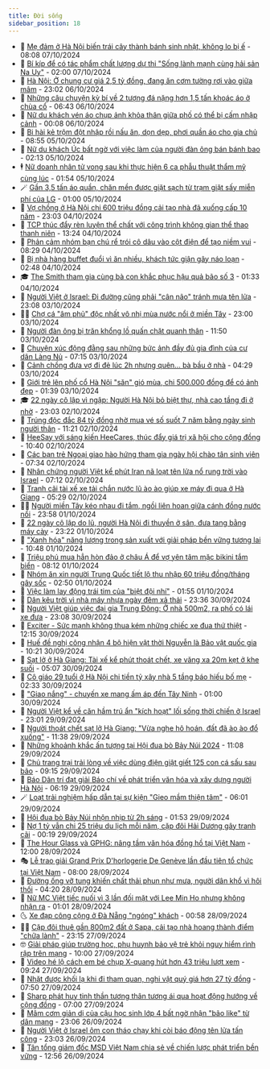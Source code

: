 ```yaml
---
title: Đời sống
sidebar_position: 18
---
```


<!-- dantri-doi-song:START -->
- 🥳 [Mẹ đảm ở Hà Nội biến trái cây thành bánh sinh nhật, không lo bị ế](https://dantri.com.vn/doi-song/me-dam-o-ha-noi-bien-trai-cay-thanh-banh-sinh-nhat-khong-lo-bi-e-20241007120959762.htm) - 08:08 07/10/2024
- 🌁 [Bí kíp để có tác phẩm chất lượng dự thi &quot;Sống lành mạnh cùng hải sản Na Uy&quot;](https://dantri.com.vn/doi-song/bi-kip-de-co-tac-pham-chat-luong-du-thi-song-lanh-manh-cung-hai-san-na-uy-20241004172741169.htm) - 02:00 07/10/2024
- 👀 [Hà Nội: Ở chung cư giá 2,5 tỷ đồng, đang ăn cơm tường rơi vào giữa mâm](https://dantri.com.vn/doi-song/ha-noi-o-chung-cu-gia-25-ty-dong-dang-an-com-tuong-roi-vao-giua-mam-20241004011905583.htm) - 23:02 06/10/2024
- 🐻 [Những câu chuyện kỳ bí về 2 tượng đá nặng hơn 1,5 tấn khoác áo ở chùa cổ](https://dantri.com.vn/doi-song/nhung-cau-chuyen-ky-bi-ve-2-tuong-da-nang-hon-15-tan-khoac-ao-o-chua-co-20241004133656627.htm) - 06:43 06/10/2024
- 🦅 [Nữ du khách vén áo chụp ảnh khỏa thân giữa phố có thể bị cấm nhập cảnh](https://dantri.com.vn/doi-song/nu-du-khach-ven-ao-chup-anh-khoa-than-giua-pho-co-the-bi-cam-nhap-canh-20241005141018215.htm) - 00:08 06/10/2024
- 🦩 [Bi hài kẻ trộm đột nhập rồi nấu ăn, dọn dẹp, phơi quần áo cho gia chủ](https://dantri.com.vn/doi-song/bi-hai-ke-trom-dot-nhap-roi-nau-an-don-dep-phoi-quan-ao-cho-gia-chu-20241005104519448.htm) - 08:55 05/10/2024
- 🦏 [Nữ du khách Úc bất ngờ với việc làm của người đàn ông bán bánh bao](https://dantri.com.vn/doi-song/nu-du-khach-uc-bat-ngo-voi-viec-lam-cua-nguoi-dan-ong-ban-banh-bao-20241005075841531.htm) - 02:13 05/10/2024
- 🕴 [Nữ doanh nhân tử vong sau khi thực hiện 6 ca phẫu thuật thẩm mỹ cùng lúc](https://dantri.com.vn/doi-song/nu-doanh-nhan-tu-vong-sau-khi-thuc-hien-6-ca-phau-thuat-tham-my-cung-luc-20241005065827711.htm) - 01:54 05/10/2024
- 🪄 [Gần 3,5 tấn áo quần, chăn mền được giặt sạch từ trạm giặt sấy miễn phí của LG](https://dantri.com.vn/doi-song/gan-35-tan-ao-quan-chan-men-duoc-giat-sach-tu-tram-giat-say-mien-phi-cua-lg-20241004172858776.htm) - 01:00 05/10/2024
- 🚦 [Vợ chồng ở Hà Nội chi 600 triệu đồng cải tạo nhà đã xuống cấp 10 năm](https://dantri.com.vn/doi-song/vo-chong-o-ha-noi-chi-600-trieu-dong-cai-tao-nha-da-xuong-cap-10-nam-20241004142400967.htm) - 23:03 04/10/2024
- 🤔 [TCP thúc đẩy rèn luyện thể chất với công trình không gian thể thao thanh niên](https://dantri.com.vn/doi-song/tcp-thuc-day-ren-luyen-the-chat-voi-cong-trinh-khong-gian-the-thao-thanh-nien-20241004195748177.htm) - 13:24 04/10/2024
- 🚦 [Phản cảm nhóm bạn chú rể trói cô dâu vào cột điện để tạo niềm vui](https://dantri.com.vn/doi-song/phan-cam-nhom-ban-chu-re-troi-co-dau-vao-cot-dien-de-tao-niem-vui-20241004151656101.htm) - 08:29 04/10/2024
- 🐎 [Bị nhà hàng buffet đuổi vì ăn nhiều, khách tức giận gây náo loạn](https://dantri.com.vn/doi-song/bi-nha-hang-buffet-duoi-vi-an-nhieu-khach-tuc-gian-gay-nao-loan-20241003151631964.htm) - 02:48 04/10/2024
- 🎓 [The Smith tham gia cùng bà con khắc phục hậu quả bão số 3](https://dantri.com.vn/doi-song/the-smith-tham-gia-cung-ba-con-khac-phuc-hau-qua-bao-so-3-20241004082843874.htm) - 01:33 04/10/2024
- 🐘 [Người Việt ở Israel: Đi đường cũng phải &quot;cân não&quot; tránh mưa tên lửa](https://dantri.com.vn/doi-song/nguoi-viet-o-israel-di-duong-cung-phai-can-nao-tranh-mua-ten-lua-20241002164832541.htm) - 23:08 03/10/2024
- 🧑‍🏫 [Chợ cá &quot;âm phủ&quot; độc nhất vô nhị mùa nước nổi ở miền Tây](https://dantri.com.vn/doi-song/cho-ca-am-phu-doc-nhat-vo-nhi-mua-nuoc-noi-o-mien-tay-20241003010213695.htm) - 23:00 03/10/2024
- 🦒 [Người đàn ông bị trăn khổng lồ quấn chặt quanh thân](https://dantri.com.vn/doi-song/nguoi-dan-ong-bi-tran-khong-lo-quan-chat-quanh-than-20241003120338428.htm) - 11:50 03/10/2024
- 🧰 [Chuyện xúc động đằng sau những bức ảnh đầy đủ gia đình của cư dân Làng Nủ](https://dantri.com.vn/doi-song/chuyen-xuc-dong-dang-sau-nhung-buc-anh-day-du-gia-dinh-cua-cu-dan-lang-nu-20241003133112870.htm) - 07:15 03/10/2024
- 🧐 [Cảnh chồng đưa vợ đi đẻ lúc 2h nhưng quên... bà bầu ở nhà](https://dantri.com.vn/doi-song/canh-chong-dua-vo-di-de-luc-2h-nhung-quen-ba-bau-o-nha-20241003112021777.htm) - 04:29 03/10/2024
- 🌮 [Giới trẻ lên phố cổ Hà Nội &quot;săn&quot; gió mùa, chi 500.000 đồng để có ảnh đẹp](https://dantri.com.vn/doi-song/gioi-tre-len-pho-co-ha-noi-san-gio-mua-chi-500000-dong-de-co-anh-dep-20240927102143628.htm) - 01:39 03/10/2024
- 🎓 [22 ngày cô lập vì ngập: Người Hà Nội bỏ biệt thự, nhà cao tầng đi ở nhờ](https://dantri.com.vn/doi-song/22-ngay-co-lap-vi-ngap-nguoi-ha-noi-bo-biet-thu-nha-cao-tang-di-o-nho-20241002192016398.htm) - 23:03 02/10/2024
- 🚀 [Trúng độc đắc 84 tỷ đồng nhờ mua vé số suốt 7 năm bằng ngày sinh người thân](https://dantri.com.vn/doi-song/trung-doc-dac-84-ty-dong-nho-mua-ve-so-suot-7-nam-bang-ngay-sinh-nguoi-than-20241002121101064.htm) - 11:21 02/10/2024
- 🤖 [HeeSay với sáng kiến HeeCares, thúc đẩy giá trị xã hội cho cộng đồng](https://dantri.com.vn/doi-song/heesay-voi-sang-kien-heecares-thuc-day-gia-tri-xa-hoi-cho-cong-dong-20241002165534205.htm) - 10:40 02/10/2024
- 🤩 [Các bạn trẻ Ngoại giao hào hứng tham gia ngày hội chào tân sinh viên](https://dantri.com.vn/doi-song/cac-ban-tre-ngoai-giao-hao-hung-tham-gia-ngay-hoi-chao-tan-sinh-vien-20241002022002992.htm) - 07:34 02/10/2024
- 👹 [Nhân chứng người Việt kể phút Iran nã loạt tên lửa nổ rung trời vào Israel](https://dantri.com.vn/doi-song/nhan-chung-nguoi-viet-ke-phut-iran-na-loat-ten-lua-no-rung-troi-vao-israel-20241002133314441.htm) - 07:12 02/10/2024
- 🦩 [Tranh cãi tài xế xe tải chắn nước lũ ào ào giúp xe máy đi qua ở Hà Giang](https://dantri.com.vn/doi-song/tranh-cai-tai-xe-xe-tai-chan-nuoc-lu-ao-ao-giup-xe-may-di-qua-o-ha-giang-20241002105833815.htm) - 05:29 02/10/2024
- 🧑‍🏫 [Người miền Tây kéo nhau đi tắm, ngồi liên hoan giữa cánh đồng nước nổi](https://dantri.com.vn/doi-song/nguoi-mien-tay-keo-nhau-di-tam-ngoi-lien-hoan-giua-canh-dong-nuoc-noi-20241002001646760.htm) - 23:58 01/10/2024
- 🌈 [22 ngày cô lập do lũ, người Hà Nội đi thuyền ở sân, đưa tang bằng máy cày](https://dantri.com.vn/doi-song/22-ngay-co-lap-do-lu-nguoi-ha-noi-di-thuyen-o-san-dua-tang-bang-may-cay-20241002010038855.htm) - 23:22 01/10/2024
- 💃 [&quot;Xanh hóa&quot; năng lượng trong sản xuất với giải pháp bền vững tương lai](https://dantri.com.vn/doi-song/xanh-hoa-nang-luong-trong-san-xuat-voi-giai-phap-ben-vung-tuong-lai-20241001174841107.htm) - 10:48 01/10/2024
- 💂 [Triệu phú mua hẳn hòn đảo ở châu Á để vợ yên tâm mặc bikini tắm biển](https://dantri.com.vn/doi-song/trieu-phu-mua-han-hon-dao-o-chau-a-de-vo-yen-tam-mac-bikini-tam-bien-20241001131244300.htm) - 08:12 01/10/2024
- 🦏 [Nhóm ăn xin người Trung Quốc tiết lộ thu nhập 60 triệu đồng/tháng gây sốc](https://dantri.com.vn/doi-song/nhom-an-xin-nguoi-trung-quoc-tiet-lo-thu-nhap-60-trieu-dongthang-gay-soc-20241001094016217.htm) - 02:50 01/10/2024
- 🤡 [Việc làm lay động trái tim của &quot;biệt đội nhí&quot;](https://dantri.com.vn/doi-song/viec-lam-lay-dong-trai-tim-cua-biet-doi-nhi-20240930155218901.htm) - 01:55 01/10/2024
- 🫶 [Dân kêu trời vì nhà máy nhựa ngày đêm xả thải](https://dantri.com.vn/xa-hoi/dan-keu-troi-vi-nha-may-nhua-ngay-dem-xa-thai-20240920141727594.htm) - 23:36 30/09/2024
- 💪 [Người Việt giúp việc đại gia Trung Đông: Ở nhà 500m2, ra phố có lái xe đưa](https://dantri.com.vn/doi-song/nguoi-viet-giup-viec-dai-gia-trung-dong-o-nha-500m2-ra-pho-co-lai-xe-dua-20240927164211798.htm) - 23:08 30/09/2024
- 🦅 [Exciter - Sức mạnh không thua kém những chiếc xe đua thứ thiệt](https://dantri.com.vn/doi-song/exciter-suc-manh-khong-thua-kem-nhung-chiec-xe-dua-thu-thiet-20240930185010055.htm) - 12:15 30/09/2024
- 🧠 [Huế đề nghị công nhận 4 bộ hiện vật thời Nguyễn là Bảo vật quốc gia](https://dantri.com.vn/doi-song/hue-de-nghi-cong-nhan-4-bo-hien-vat-thoi-nguyen-la-bao-vat-quoc-gia-20240930111701139.htm) - 10:21 30/09/2024
- 🦅 [Sạt lở ở Hà Giang: Tài xế kể phút thoát chết, xe văng xa 20m kẹt ở khe suối](https://dantri.com.vn/doi-song/sat-lo-o-ha-giang-tai-xe-ke-phut-thoat-chet-xe-vang-xa-20m-ket-o-khe-suoi-20240930114249918.htm) - 05:07 30/09/2024
- 💪 [Cô giáo 29 tuổi ở Hà Nội chi tiền tỷ xây nhà 5 tầng báo hiếu bố mẹ](https://dantri.com.vn/doi-song/co-giao-29-tuoi-o-ha-noi-chi-tien-ty-xay-nha-5-tang-bao-hieu-bo-me-20240929225854300.htm) - 02:33 30/09/2024
- 🧐 [&quot;Giao nắng&quot; - chuyến xe mang ấm áp đến Tây Ninh](https://dantri.com.vn/doi-song/giao-nang-chuyen-xe-mang-am-ap-den-tay-ninh-20240929160325603.htm) - 01:00 30/09/2024
- 👀 [Người Việt kể về căn hầm trú ẩn &quot;kích hoạt&quot; lối sống thời chiến ở Israel](https://dantri.com.vn/doi-song/nguoi-viet-ke-ve-can-ham-tru-an-kich-hoat-loi-song-thoi-chien-o-israel-20240929180324151.htm) - 23:01 29/09/2024
- 🎉 [Người thoát chết sạt lở Hà Giang: &quot;Vừa nghe hô hoán, đất đã ào ào đổ xuống&quot;](https://dantri.com.vn/doi-song/nguoi-thoat-chet-sat-lo-ha-giang-vua-nghe-ho-hoan-dat-da-ao-ao-do-xuong-20240929160019306.htm) - 11:38 29/09/2024
- 💂 [Những khoảnh khắc ấn tượng tại Hội đua bò Bảy Núi 2024](https://dantri.com.vn/doi-song/nhung-khoanh-khac-an-tuong-tai-hoi-dua-bo-bay-nui-2024-20240929172026323.htm) - 11:08 29/09/2024
- 🚀 [Chủ trang trại trải lòng về việc dùng điện giật giết 125 con cá sấu sau bão](https://dantri.com.vn/doi-song/chu-trang-trai-trai-long-ve-viec-dung-dien-giat-giet-125-con-ca-sau-sau-bao-20240929151815164.htm) - 09:15 29/09/2024
- 👹 [Báo Dân trí đạt giải Báo chí về phát triển văn hóa và xây dựng người Hà Nội](https://dantri.com.vn/doi-song/bao-dan-tri-dat-giai-bao-chi-ve-phat-trien-van-hoa-va-xay-dung-nguoi-ha-noi-20240929125305516.htm) - 06:19 29/09/2024
- 🪄 [Loạt trải nghiệm hấp dẫn tại sự kiện &quot;Gieo mầm thiện tâm&quot;](https://dantri.com.vn/doi-song/loat-trai-nghiem-hap-dan-tai-su-kien-gieo-mam-thien-tam-20240929121904093.htm) - 06:01 29/09/2024
- 🌁 [Hội đua bò Bảy Núi nhộn nhịp từ 2h sáng](https://dantri.com.vn/doi-song/hoi-dua-bo-bay-nui-nhon-nhip-tu-2h-sang-20240929081321319.htm) - 01:53 29/09/2024
- 🌋 [Nợ 1 tỷ vẫn chi 25 triệu du lịch mỗi năm, cặp đôi Hải Dương gây tranh cãi](https://dantri.com.vn/doi-song/no-1-ty-van-chi-25-trieu-du-lich-moi-nam-cap-doi-hai-duong-gay-tranh-cai-20240928114232893.htm) - 00:19 29/09/2024
- 🦆 [The Hour Glass và GPHG: nâng tầm văn hóa đồng hồ tại Việt Nam](https://dantri.com.vn/doi-song/the-hour-glass-va-gphg-nang-tam-van-hoa-dong-ho-tai-viet-nam-20240928122521314.htm) - 12:00 28/09/2024
- 🎭 [Lễ trao giải Grand Prix D&#39;horlogerie De Genève lần đầu tiên tổ chức tại Việt Nam](https://dantri.com.vn/doi-song/le-trao-giai-grand-prix-dhorlogerie-de-geneve-lan-dau-tien-to-chuc-tai-viet-nam-20240928143222050.htm) - 08:00 28/09/2024
- 🤡 [Đường ống vỡ tung khiến chất thải phun như mưa, người dân khổ vì hôi thối](https://dantri.com.vn/doi-song/duong-ong-vo-tung-khien-chat-thai-phun-nhu-mua-nguoi-dan-kho-vi-hoi-thoi-20240928105347848.htm) - 04:20 28/09/2024
- 🦩 [Nữ MC Việt tiếc nuối vì 3 lần đối mặt với Lee Min Ho nhưng không nhận ra](https://dantri.com.vn/doi-song/nu-mc-viet-tiec-nuoi-vi-3-lan-doi-mat-voi-lee-min-ho-nhung-khong-nhan-ra-20240927214948741.htm) - 01:01 28/09/2024
- 🌜 [Xe đạp công cộng ở Đà Nẵng &quot;ngóng&quot; khách](https://dantri.com.vn/doi-song/xe-dap-cong-cong-o-da-nang-ngong-khach-20240927191454286.htm) - 00:58 28/09/2024
- 🧑‍🏫 [Cặp đôi thuê gần 800m2 đất ở Sapa, cải tạo nhà hoang thành điểm &quot;chữa lành&quot;](https://dantri.com.vn/doi-song/cap-doi-thue-gan-800m2-dat-o-sapa-cai-tao-nha-hoang-thanh-diem-chua-lanh-20240925144905832.htm) - 23:15 27/09/2024
- 🤓 [Giải pháp giúp trường học, phụ huynh bảo vệ trẻ khỏi nguy hiểm rình rập trên mạng](https://dantri.com.vn/doi-song/giai-phap-giup-truong-hoc-phu-huynh-bao-ve-tre-khoi-nguy-hiem-rinh-rap-tren-mang-20240927162256971.htm) - 10:00 27/09/2024
- 🤗 [Video hé lộ cách em bé chụp X-quang hút hơn 43 triệu lượt xem](https://dantri.com.vn/doi-song/video-he-lo-cach-em-be-chup-x-quang-hut-hon-43-trieu-luot-xem-20240927160424244.htm) - 09:24 27/09/2024
- 🦒 [Nhặt được khối lạ khi đi tham quan, nghi vật quý giá hơn 27 tỷ đồng](https://dantri.com.vn/doi-song/nhat-duoc-khoi-la-khi-di-tham-quan-nghi-vat-quy-gia-hon-27-ty-dong-20240923190325149.htm) - 07:50 27/09/2024
- 💂 [Sharp phát huy tinh thần tương thân tương ái qua hoạt động hướng về cộng đồng](https://dantri.com.vn/doi-song/sharp-phat-huy-tinh-than-tuong-than-tuong-ai-qua-hoat-dong-huong-ve-cong-dong-20240927122954962.htm) - 07:00 27/09/2024
- 🚀 [Mâm cơm giản dị của cậu học sinh lớp 4 bất ngờ nhận &quot;bão like&quot; từ dân mạng](https://dantri.com.vn/doi-song/mam-com-gian-di-cua-cau-hoc-sinh-lop-4-bat-ngo-nhan-bao-like-tu-dan-mang-20240926174921424.htm) - 23:06 26/09/2024
- 🐲 [Người Việt ở Israel ôm con tháo chạy khi còi báo động tên lửa tấn công](https://dantri.com.vn/doi-song/nguoi-viet-o-israel-om-con-thao-chay-khi-coi-bao-dong-ten-lua-tan-cong-20240926165752827.htm) - 23:03 26/09/2024
- 🎡 [Tân tổng giám đốc MSD Việt Nam chia sẻ về chiến lược phát triển bền vững](https://dantri.com.vn/doi-song/tan-tong-giam-doc-msd-viet-nam-chia-se-ve-chien-luoc-phat-trien-ben-vung-20240926191632847.htm) - 12:56 26/09/2024<!-- dantri-doi-song:END -->
